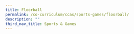 ```yaml
---
title: Floorball
permalink: /co-curriculum/ccas/sports-games/floorball/
description: ""
third_nav_title: Sports & Games
---
```

